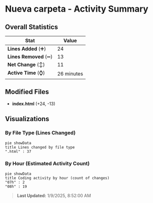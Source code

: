 # Nueva carpeta - Activity Summary 

## Overall Statistics

| Stat                   | Value                                                             |
| ---------------------- | ----------------------------------------------------------------- |
| **Lines Added** (➕)   | 24                                          |
| **Lines Removed** (➖) | 13                                        |
| **Net Change** (↕)    | 11                |
| **Active Time** (⌚)   | 26 minutes |


## Modified Files
- **index.html** (+24, -13)

## Visualizations

### By File Type (Lines Changed)

```mermaid
pie showData
title Lines changed by file type
".html" : 37
```

### By Hour (Estimated Activity Count)

```mermaid
pie showData
title Coding activity by hour (count of changes)
"07h" : 2
"08h" : 19
```


> **Last Updated:** 1/9/2025, 8:52:00 AM